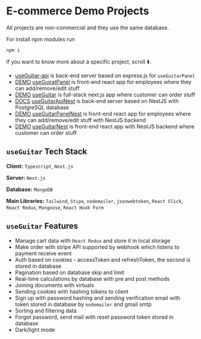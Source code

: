 # E-commerce Demo Projects

All projects are non-commercial and they use the same database.

For install npm modules run

```
npm i
```

If you want to know more about a specific project, scroll ⬇️.

- [useGuitar-api](https://github.com/DorianCzDev/useGuitar-api) is back-end server based on express.js for `useGuitarPanel`
- [DEMO](https://use-guitar-panel.vercel.app/) [useGuiratPanel](https://github.com/DorianCzDev/useGuitarPanel) is front-end react app for employees where they can add/remove/edit stuff
- [DEMO](https://use-guitar.vercel.app/) [useGuitar](https://github.com/DorianCzDev/useGuitar) is full-stack next.js app where customer can order stuff
- [DOCS](https://documenter.getpostman.com/view/33345435/2sAXqv4g9Y) [useGuitarApiNest](https://github.com/DorianCzDev/useGuitarApiNest) is back-end server based on NestJS with PostgreSQL database
- [DEMO](https://use-guitar-panel-nest.vercel.app/) [useGuitarPanelNest](https://github.com/DorianCzDev/useGuitarPanelNest) is front-end react app for employees where they can add/remove/edit stuff with NestJS backend
- [DEMO](https://use-guitar-nest.vercel.app/) [useGuitarNest](https://github.com/DorianCzDev/useGuitarNest) is front-end react app with NestJS backend where customer can order stuff

## `useGuitar` Tech Stack

**Client:** `Typescript`, `Next.js`

**Server:** `Next.js`

**Database:** `MongoDB`

**Main Libraries:** `Tailwind`, `Stipe`, `nodemailer`, `jsonwebtoken`, `React Slick`, `React Redux`, `Mongoose`, `React Hook Form`

## `useGuitar` Features

- Manage cart data with `React Redux` and store it in local storage
- Make order with stripe API supported by webhook which listens to payment receive event
- Auth based on cookies - accessToken and refreshToken, the second is stored in database
- Pagination based on database skip and limit
- Real-time calculations by database with pre and post methods
- Joining documents with virtuals
- Sending cookies with hashing tokens to client
- Sign up with password hashing and sending verification email with token stored in database by `nodemailer` and gmail smtp
- Sorting and filtering data
- Forgot password, send mail with reset password token stored in database
- Dark/light mode

